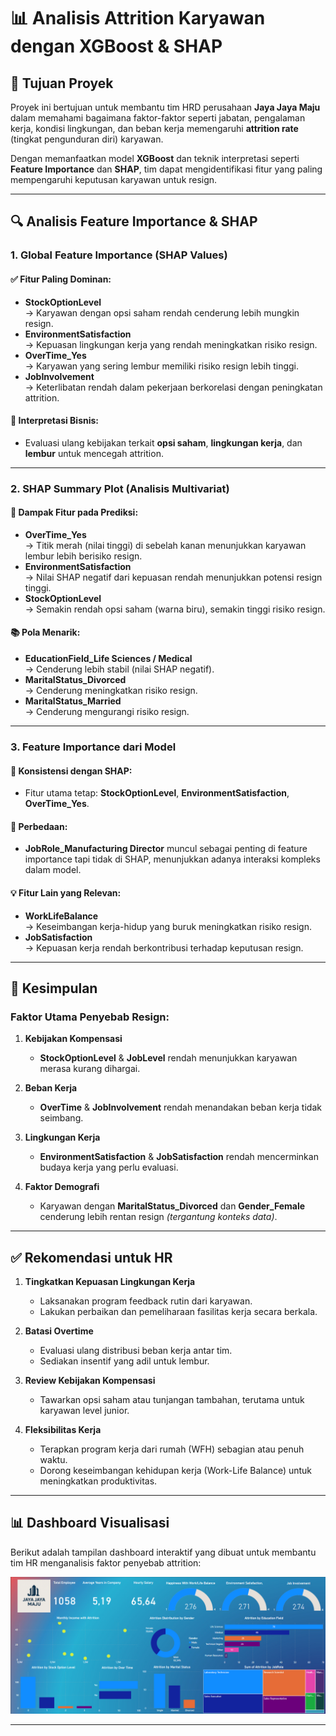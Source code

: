 # 📊 Analisis Attrition Karyawan dengan XGBoost & SHAP

## 🎯 Tujuan Proyek

Proyek ini bertujuan untuk membantu tim HRD perusahaan **Jaya Jaya Maju** dalam memahami bagaimana faktor-faktor seperti jabatan, pengalaman kerja, kondisi lingkungan, dan beban kerja memengaruhi **attrition rate** (tingkat pengunduran diri) karyawan. 

Dengan memanfaatkan model **XGBoost** dan teknik interpretasi seperti **Feature Importance** dan **SHAP**, tim dapat mengidentifikasi fitur yang paling mempengaruhi keputusan karyawan untuk resign.

---

## 🔍 Analisis Feature Importance & SHAP

### 1. Global Feature Importance (SHAP Values)

#### ✅ Fitur Paling Dominan:
- **StockOptionLevel**  
  → Karyawan dengan opsi saham rendah cenderung lebih mungkin resign.
- **EnvironmentSatisfaction**  
  → Kepuasan lingkungan kerja yang rendah meningkatkan risiko resign.
- **OverTime_Yes**  
  → Karyawan yang sering lembur memiliki risiko resign lebih tinggi.
- **JobInvolvement**  
  → Keterlibatan rendah dalam pekerjaan berkorelasi dengan peningkatan attrition.

#### 🧠 Interpretasi Bisnis:
- Evaluasi ulang kebijakan terkait **opsi saham**, **lingkungan kerja**, dan **lembur** untuk mencegah attrition.

---

### 2. SHAP Summary Plot (Analisis Multivariat)

#### 📌 Dampak Fitur pada Prediksi:
- **OverTime_Yes**  
  → Titik merah (nilai tinggi) di sebelah kanan menunjukkan karyawan lembur lebih berisiko resign.
- **EnvironmentSatisfaction**  
  → Nilai SHAP negatif dari kepuasan rendah menunjukkan potensi resign tinggi.
- **StockOptionLevel**  
  → Semakin rendah opsi saham (warna biru), semakin tinggi risiko resign.

#### 📚 Pola Menarik:
- **EducationField_Life Sciences / Medical**  
  → Cenderung lebih stabil (nilai SHAP negatif).
- **MaritalStatus_Divorced**  
  → Cenderung meningkatkan risiko resign.
- **MaritalStatus_Married**  
  → Cenderung mengurangi risiko resign.

---

### 3. Feature Importance dari Model

#### 📌 Konsistensi dengan SHAP:
- Fitur utama tetap: **StockOptionLevel**, **EnvironmentSatisfaction**, **OverTime_Yes**.

#### 🔄 Perbedaan:
- **JobRole_Manufacturing Director** muncul sebagai penting di feature importance tapi tidak di SHAP, menunjukkan adanya interaksi kompleks dalam model.

#### 💡 Fitur Lain yang Relevan:
- **WorkLifeBalance**  
  → Keseimbangan kerja-hidup yang buruk meningkatkan risiko resign.
- **JobSatisfaction**  
  → Kepuasan kerja rendah berkontribusi terhadap keputusan resign.

---

## 🧾 Kesimpulan

### Faktor Utama Penyebab Resign:

1. **Kebijakan Kompensasi**
   - **StockOptionLevel** & **JobLevel** rendah menunjukkan karyawan merasa kurang dihargai.

2. **Beban Kerja**
   - **OverTime** & **JobInvolvement** rendah menandakan beban kerja tidak seimbang.

3. **Lingkungan Kerja**
   - **EnvironmentSatisfaction** & **JobSatisfaction** rendah mencerminkan budaya kerja yang perlu evaluasi.

4. **Faktor Demografi**
   - Karyawan dengan **MaritalStatus_Divorced** dan **Gender_Female** cenderung lebih rentan resign *(tergantung konteks data)*.

---

## ✅ Rekomendasi untuk HR

1. **Tingkatkan Kepuasan Lingkungan Kerja**  
   - Laksanakan program feedback rutin dari karyawan.  
   - Lakukan perbaikan dan pemeliharaan fasilitas kerja secara berkala.

2. **Batasi Overtime**  
   - Evaluasi ulang distribusi beban kerja antar tim.  
   - Sediakan insentif yang adil untuk lembur.

3. **Review Kebijakan Kompensasi**  
   - Tawarkan opsi saham atau tunjangan tambahan, terutama untuk karyawan level junior.

4. **Fleksibilitas Kerja**  
   - Terapkan program kerja dari rumah (WFH) sebagian atau penuh waktu.  
   - Dorong keseimbangan kehidupan kerja (Work-Life Balance) untuk meningkatkan produktivitas.

---

## 📊 Dashboard Visualisasi

Berikut adalah tampilan dashboard interaktif yang dibuat untuk membantu tim HR menganalisis faktor penyebab attrition:

![Dashboard Visualisasi Attrition](giansirait-dashboard.png)


---


